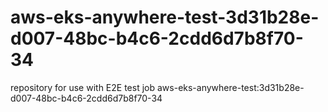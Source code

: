 # aws-eks-anywhere-test-3d31b28e-d007-48bc-b4c6-2cdd6d7b8f70-34
repository for use with E2E test job aws-eks-anywhere-test:3d31b28e-d007-48bc-b4c6-2cdd6d7b8f70-34
